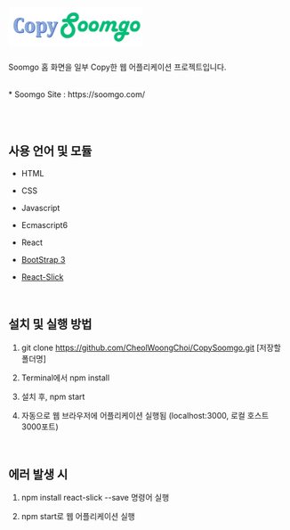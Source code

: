 # <img src="./src/img/search_section/brand_logo.png" width="240px" height="70px"/>
Soomgo 홈 화면을 일부 Copy한 웹 어플리케이션 프로젝트입니다.

<br/>
* Soomgo Site : https://soomgo.com/

<br/><br/>


## 사용 언어 및 모듈

* HTML
* CSS
* Javascript
* Ecmascript6
* React


* [BootStrap 3](http://bootstrapk.com/) 
* [React-Slick](https://github.com/akiran/react-slick)

<br/>


## 설치 및 실행 방법

1. git clone https://github.com/CheolWoongChoi/CopySoomgo.git [저장할 폴더명]

2. Terminal에서 npm install

3. 설치 후, npm start

4. 자동으로 웹 브라우저에 어플리케이션 실행됨 (localhost:3000, 로컬 호스트 3000포트)

<br/>


## 에러 발생 시

1. npm install react-slick --save 명령어 실행

2. npm start로 웹 어플리케이션 실행




